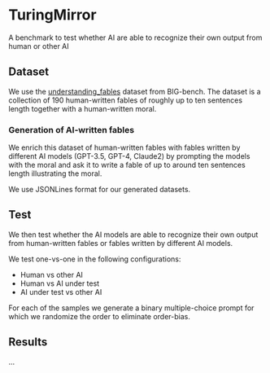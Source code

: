 # TuringMirror
A benchmark to test whether AI are able to recognize their own output from human or other AI


## Dataset
We use the [understanding_fables](https://github.com/google/BIG-bench/blob/main/bigbench/benchmark_tasks/understanding_fables/task.json) dataset from BIG-bench. 
The dataset is a collection of 190 human-written fables of roughly up to ten sentences length together with a human-written moral.

### Generation of AI-written fables
We enrich this dataset of human-written fables with fables written by different AI models (GPT-3.5, GPT-4, Claude2) by prompting the models with the moral and ask it to write a fable of up to around ten sentences length illustrating the moral.

We use JSONLines format for our generated datasets.

## Test
We then test whether the AI models are able to recognize their own output from human-written fables or fables written by different AI models.

We test one-vs-one in the following configurations:

- Human vs other AI
- Human vs AI under test
- AI under test vs other AI

For each of the samples we generate a binary multiple-choice prompt for which we randomize the order to eliminate order-bias.

## Results
...

